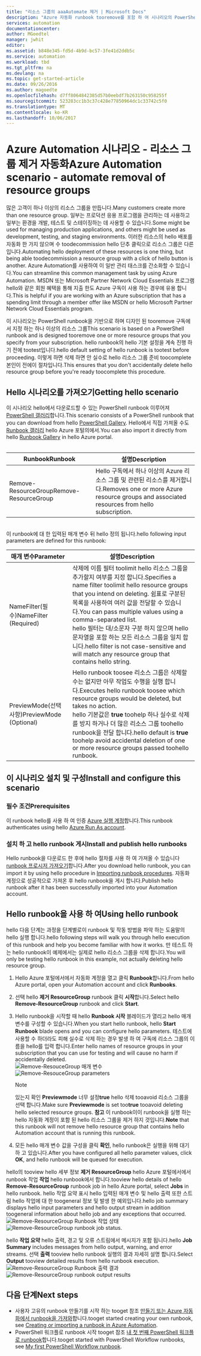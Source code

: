 ```yaml
---
title: "리소스 그룹의 aaaAutomate 제거 | Microsoft Docs"
description: "Azure 자동화 runbook tooremove를 포함 하 여 시나리오의 PowerShell 워크플로 버전 구독에서 모든 리소스를 그룹화 합니다."
services: automation
documentationcenter: 
author: MGoedtel
manager: jwhit
editor: 
ms.assetid: b848e345-fd5d-4b9d-bc57-3fe41d2ddb5c
ms.service: automation
ms.workload: tbd
ms.tgt_pltfrm: na
ms.devlang: na
ms.topic: get-started-article
ms.date: 09/26/2016
ms.author: magoedte
ms.openlocfilehash: d7ff8064842385d57b0eebdf7b263150c958255f
ms.sourcegitcommit: 523283cc1b3c37c428e77850964dc1c33742c5f0
ms.translationtype: MT
ms.contentlocale: ko-KR
ms.lasthandoff: 10/06/2017
---
```

# <a name="azure-automation-scenario---automate-removal-of-resource-groups"></a><span data-ttu-id="0a3e3-103">Azure Automation 시나리오 - 리소스 그룹 제거 자동화</span><span class="sxs-lookup"><span data-stu-id="0a3e3-103">Azure Automation scenario - automate removal of resource groups</span></span>
<span data-ttu-id="0a3e3-104">많은 고객이 하나 이상의 리소스 그룹을 만듭니다.</span><span class="sxs-lookup"><span data-stu-id="0a3e3-104">Many customers create more than one resource group.</span></span> <span data-ttu-id="0a3e3-105">일부는 프로덕션 응용 프로그램을 관리하는 데 사용하고 일부는 환경을 개발, 테스트 및 스테이징하는 데 사용할 수 있습니다.</span><span class="sxs-lookup"><span data-stu-id="0a3e3-105">Some might be used for managing production applications, and others might be used as development, testing, and staging environments.</span></span> <span data-ttu-id="0a3e3-106">이러한 리소스의 hello 배포를 자동화 한 가지 않으며 수 toodecommission hello 단추 클릭으로 리소스 그룹은 다른입니다.</span><span class="sxs-lookup"><span data-stu-id="0a3e3-106">Automating hello deployment of these resources is one thing, but being able toodecommission a resource group with a click of hello button is another.</span></span> <span data-ttu-id="0a3e3-107">Azure Automation를 사용하여 이 일반 관리 태스크를 간소화할 수 있습니다.</span><span class="sxs-lookup"><span data-stu-id="0a3e3-107">You can streamline this common management task by using Azure Automation.</span></span> <span data-ttu-id="0a3e3-108">MSDN 또는 Microsoft Partner Network Cloud Essentials 프로그램 hello와 같은 회원 혜택을 통해 지출 한도 Azure 구독이 사용 하는 경우에 유용 합니다.</span><span class="sxs-lookup"><span data-stu-id="0a3e3-108">This is helpful if you are working with an Azure subscription that has a spending limit through a member offer like MSDN or hello Microsoft Partner Network Cloud Essentials program.</span></span>

<span data-ttu-id="0a3e3-109">이 시나리오는 PowerShell runbook을 기반으로 하며 디자인 된 tooremove 구독에서 지정 하는 하나 이상의 리소스 그룹</span><span class="sxs-lookup"><span data-stu-id="0a3e3-109">This scenario is based on a PowerShell runbook and is designed tooremove one or more resource groups that you specify from your subscription.</span></span> <span data-ttu-id="0a3e3-110">hello runbook의 hello 기본 설정을 계속 진행 하기 전에 tootest입니다.</span><span class="sxs-lookup"><span data-stu-id="0a3e3-110">hello default setting of hello runbook is tootest before proceeding.</span></span> <span data-ttu-id="0a3e3-111">이렇게 하면 삭제 하면 안 실수로 hello 리소스 그룹 준비 toocomplete 본인이 전에이 절차입니다.</span><span class="sxs-lookup"><span data-stu-id="0a3e3-111">This ensures that you don't accidentally delete hello resource group before you're ready toocomplete this procedure.</span></span>   

## <a name="getting-hello-scenario"></a><span data-ttu-id="0a3e3-112">Hello 시나리오를 가져오기</span><span class="sxs-lookup"><span data-stu-id="0a3e3-112">Getting hello scenario</span></span>
<span data-ttu-id="0a3e3-113">이 시나리오 hello에서 다운로드할 수 있는 PowerShell runbook 이루어져 [PowerShell 갤러리](https://www.powershellgallery.com/packages/Remove-ResourceGroup/1.0/DisplayScript)합니다.</span><span class="sxs-lookup"><span data-stu-id="0a3e3-113">This scenario consists of a PowerShell runbook that you can download from hello [PowerShell Gallery](https://www.powershellgallery.com/packages/Remove-ResourceGroup/1.0/DisplayScript).</span></span> <span data-ttu-id="0a3e3-114">Hello에서 직접 가져올 수도 [Runbook 갤러리](automation-runbook-gallery.md) hello Azure 포털의에서.</span><span class="sxs-lookup"><span data-stu-id="0a3e3-114">You can also import it directly from hello [Runbook Gallery](automation-runbook-gallery.md) in hello Azure portal.</span></span><br><br>

| <span data-ttu-id="0a3e3-115">Runbook</span><span class="sxs-lookup"><span data-stu-id="0a3e3-115">Runbook</span></span> | <span data-ttu-id="0a3e3-116">설명</span><span class="sxs-lookup"><span data-stu-id="0a3e3-116">Description</span></span> |
| --- | --- |
| <span data-ttu-id="0a3e3-117">Remove-ResourceGroup</span><span class="sxs-lookup"><span data-stu-id="0a3e3-117">Remove-ResourceGroup</span></span> |<span data-ttu-id="0a3e3-118">Hello 구독에서 하나 이상의 Azure 리소스 그룹 및 관련된 리소스를 제거합니다.</span><span class="sxs-lookup"><span data-stu-id="0a3e3-118">Removes one or more Azure resource groups and associated resources from hello subscription.</span></span> |

<br>
<span data-ttu-id="0a3e3-119">이 runbook에 대 한 입력된 매개 변수 뒤 hello 정의 됩니다.</span><span class="sxs-lookup"><span data-stu-id="0a3e3-119">hello following input parameters are defined for this runbook:</span></span>

| <span data-ttu-id="0a3e3-120">매개 변수</span><span class="sxs-lookup"><span data-stu-id="0a3e3-120">Parameter</span></span> | <span data-ttu-id="0a3e3-121">설명</span><span class="sxs-lookup"><span data-stu-id="0a3e3-121">Description</span></span> |
| --- | --- |
| <span data-ttu-id="0a3e3-122">NameFilter(필수)</span><span class="sxs-lookup"><span data-stu-id="0a3e3-122">NameFilter (Required)</span></span> |<span data-ttu-id="0a3e3-123">삭제에 이름 필터 toolimit hello 리소스 그룹을 추가할지 여부를 지정 합니다.</span><span class="sxs-lookup"><span data-stu-id="0a3e3-123">Specifies a name filter toolimit hello resource groups that you intend on deleting.</span></span> <span data-ttu-id="0a3e3-124">쉼표로 구분된 목록을 사용하여 여러 값을 전달할 수 있습니다.</span><span class="sxs-lookup"><span data-stu-id="0a3e3-124">You can pass multiple values using a comma-separated list.</span></span><br><span data-ttu-id="0a3e3-125">hello 필터는 대/소문자 구분 하지 않으며 hello 문자열을 포함 하는 모든 리소스 그룹을 일치 합니다.</span><span class="sxs-lookup"><span data-stu-id="0a3e3-125">hello filter is not case-sensitive and will match any resource group that contains hello string.</span></span> |
| <span data-ttu-id="0a3e3-126">PreviewMode(선택 사항)</span><span class="sxs-lookup"><span data-stu-id="0a3e3-126">PreviewMode (Optional)</span></span> |<span data-ttu-id="0a3e3-127">Hello runbook toosee 리소스 그룹은 삭제할 수는 없지만 아무 작업도 수행을 실행 합니다.</span><span class="sxs-lookup"><span data-stu-id="0a3e3-127">Executes hello runbook toosee which resource groups would be deleted, but takes no action.</span></span><br><span data-ttu-id="0a3e3-128">hello 기본값은 **true** toohelp 하나 실수로 삭제를 방지 하거나 더 많은 리소스 그룹 toohello runbook을 전달 합니다.</span><span class="sxs-lookup"><span data-stu-id="0a3e3-128">hello default is **true** toohelp avoid accidental deletion of one or more resource groups passed toohello runbook.</span></span> |

## <a name="install-and-configure-this-scenario"></a><span data-ttu-id="0a3e3-129">이 시나리오 설치 및 구성</span><span class="sxs-lookup"><span data-stu-id="0a3e3-129">Install and configure this scenario</span></span>
### <a name="prerequisites"></a><span data-ttu-id="0a3e3-130">필수 조건</span><span class="sxs-lookup"><span data-stu-id="0a3e3-130">Prerequisites</span></span>
<span data-ttu-id="0a3e3-131">이 runbook hello를 사용 하 여 인증 [Azure 실행 계정](automation-sec-configure-azure-runas-account.md)합니다.</span><span class="sxs-lookup"><span data-stu-id="0a3e3-131">This runbook authenticates using hello [Azure Run As account](automation-sec-configure-azure-runas-account.md).</span></span>    

### <a name="install-and-publish-hello-runbooks"></a><span data-ttu-id="0a3e3-132">설치 하 고 hello runbook 게시</span><span class="sxs-lookup"><span data-stu-id="0a3e3-132">Install and publish hello runbooks</span></span>
<span data-ttu-id="0a3e3-133">Hello runbook을 다운로드 한 후에 hello 절차를 사용 하 여 가져올 수 있습니다 [runbook 프로시저 가져오기](automation-creating-importing-runbook.md#importing-a-runbook-from-a-file-into-azure-automation)합니다.</span><span class="sxs-lookup"><span data-stu-id="0a3e3-133">After you download hello runbook, you can import it by using hello procedure in [Importing runbook procedures](automation-creating-importing-runbook.md#importing-a-runbook-from-a-file-into-azure-automation).</span></span> <span data-ttu-id="0a3e3-134">자동화 계정으로 성공적으로 가져온 후 hello runbook을 게시 합니다.</span><span class="sxs-lookup"><span data-stu-id="0a3e3-134">Publish hello runbook after it has been successfully imported into your Automation account.</span></span>

## <a name="using-hello-runbook"></a><span data-ttu-id="0a3e3-135">Hello runbook을 사용 하 여</span><span class="sxs-lookup"><span data-stu-id="0a3e3-135">Using hello runbook</span></span>
<span data-ttu-id="0a3e3-136">hello 다음 단계는 과정을 단계별로이 runbook 및 작동 방법을 파악 하는 도움말의 hello 실행 합니다.</span><span class="sxs-lookup"><span data-stu-id="0a3e3-136">hello following steps will walk you through hello execution of this runbook and help you become familiar with how it works.</span></span> <span data-ttu-id="0a3e3-137">만 테스트 하는 hello runbook이 예제에서는 실제로 hello 리소스 그룹을 삭제 합니다.</span><span class="sxs-lookup"><span data-stu-id="0a3e3-137">You will only be testing hello runbook in this example, not actually deleting hello resource group.</span></span>  

1. <span data-ttu-id="0a3e3-138">Hello Azure 포털에서에서 자동화 계정을 열고 클릭 **Runbook**합니다.</span><span class="sxs-lookup"><span data-stu-id="0a3e3-138">From hello Azure portal, open your Automation account and click **Runbooks**.</span></span>
2. <span data-ttu-id="0a3e3-139">선택 hello **제거 ResourceGroup** runbook 클릭 **시작**합니다.</span><span class="sxs-lookup"><span data-stu-id="0a3e3-139">Select hello **Remove-ResourceGroup** runbook and click **Start**.</span></span>
3. <span data-ttu-id="0a3e3-140">Hello runbook을 시작할 때 hello **Runbook 시작** 블레이드가 열리고 hello 매개 변수를 구성할 수 있습니다.</span><span class="sxs-lookup"><span data-stu-id="0a3e3-140">When you start hello runbook, hello **Start Runbook** blade opens and you can configure hello parameters.</span></span> <span data-ttu-id="0a3e3-141">테스트에 사용할 수 하더라도 피해 실수로 삭제 하는 경우 발생 하 여 구독에 리소스 그룹의 이름을 hello를 입력 합니다.</span><span class="sxs-lookup"><span data-stu-id="0a3e3-141">Enter hello names of resource groups in your subscription that you can use for testing and will cause no harm if accidentally deleted.</span></span><br> <span data-ttu-id="0a3e3-142">![Remove-ResouceGroup 매개 변수](media/automation-scenario-remove-resourcegroup/remove-resourcegroup-input-parameters.png)</span><span class="sxs-lookup"><span data-stu-id="0a3e3-142">![Remove-ResouceGroup parameters](media/automation-scenario-remove-resourcegroup/remove-resourcegroup-input-parameters.png)</span></span>

   > [!NOTE]
   > <span data-ttu-id="0a3e3-143">있는지 확인 **Previewmode** 너무 설정**true** hello 삭제 tooavoid 리소스 그룹을 선택 합니다.</span><span class="sxs-lookup"><span data-stu-id="0a3e3-143">Make sure **Previewmode** is set too**true** tooavoid deleting hello selected resource groups.</span></span>  <span data-ttu-id="0a3e3-144">**참고** 이 runbook이이 runbook을 실행 하는 hello 자동화 계정이 포함 된 hello 리소스 그룹을 제거 하지 것입니다.</span><span class="sxs-lookup"><span data-stu-id="0a3e3-144">**Note** that this runbook will not remove hello resource group that contains hello Automation account that is running this runbook.</span></span>  
   >
   >
4. <span data-ttu-id="0a3e3-145">모든 hello 매개 변수 값을 구성을 클릭 **확인**, hello runbook은 실행을 위해 대기 하 고 있습니다.</span><span class="sxs-lookup"><span data-stu-id="0a3e3-145">After you have configured all hello parameter values, click **OK**, and hello runbook will be queued for execution.</span></span>  

<span data-ttu-id="0a3e3-146">hello의 tooview hello 세부 정보 **제거 ResourceGroup** hello Azure 포털에서에서 runbook 작업 **작업** hello runbook에서 합니다.</span><span class="sxs-lookup"><span data-stu-id="0a3e3-146">tooview hello details of hello **Remove-ResourceGroup** runbook job in hello Azure portal, select **Jobs** in hello runbook.</span></span> <span data-ttu-id="0a3e3-147">hello 작업 요약 표시 hello 입력된 매개 변수 및 hello 출력 또한 스트림 hello 작업에 대 한 toogeneral 정보 및 발생 한 예외입니다.</span><span class="sxs-lookup"><span data-stu-id="0a3e3-147">hello job summary displays hello input parameters and hello output stream in addition toogeneral information about hello job and any exceptions that occurred.</span></span><br> <span data-ttu-id="0a3e3-148">![Remove-ResourceGroup Runbook 작업 상태](media/automation-scenario-remove-resourcegroup/remove-resourcegroup-runbook-job-status.png)</span><span class="sxs-lookup"><span data-stu-id="0a3e3-148">![Remove-ResourceGroup runbook job status](media/automation-scenario-remove-resourcegroup/remove-resourcegroup-runbook-job-status.png).</span></span>

<span data-ttu-id="0a3e3-149">hello **작업 요약** hello 출력, 경고 및 오류 스트림에서 메시지가 포함 됩니다.</span><span class="sxs-lookup"><span data-stu-id="0a3e3-149">hello **Job Summary** includes messages from hello output, warning, and error streams.</span></span> <span data-ttu-id="0a3e3-150">선택 **출력** tooview hello runbook 실행의 결과 자세히 설명 합니다.</span><span class="sxs-lookup"><span data-stu-id="0a3e3-150">Select **Output** tooview detailed results from hello runbook execution.</span></span><br> <span data-ttu-id="0a3e3-151">![Remove-ResourceGroup Runbook 출력 결과](media/automation-scenario-remove-resourcegroup/remove-resourcegroup-runbook-job-output.png)</span><span class="sxs-lookup"><span data-stu-id="0a3e3-151">![Remove-ResourceGroup runbook output results](media/automation-scenario-remove-resourcegroup/remove-resourcegroup-runbook-job-output.png)</span></span>

## <a name="next-steps"></a><span data-ttu-id="0a3e3-152">다음 단계</span><span class="sxs-lookup"><span data-stu-id="0a3e3-152">Next steps</span></span>
* <span data-ttu-id="0a3e3-153">사용자 고유의 runbook 만들기를 시작 하는 tooget 참조 [만들기 또는 Azure 자동화에서 runbook을 가져와](automation-creating-importing-runbook.md)합니다.</span><span class="sxs-lookup"><span data-stu-id="0a3e3-153">tooget started creating your own runbook, see [Creating or importing a runbook in Azure Automation](automation-creating-importing-runbook.md).</span></span>
* <span data-ttu-id="0a3e3-154">PowerShell 워크플로 runbook 시작 tooget 참조 [내 첫 번째 PowerShell 워크플로 runbook](automation-first-runbook-textual.md)합니다.</span><span class="sxs-lookup"><span data-stu-id="0a3e3-154">tooget started with PowerShell Workflow runbooks, see [My first PowerShell Workflow runbook](automation-first-runbook-textual.md).</span></span>
